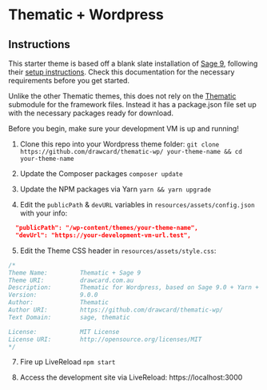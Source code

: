 # Thematic + Wordpress

## Instructions
This starter theme is based off a blank slate installation of [Sage 9](roots.io/sage), following their [setup instructions](https://roots.io/sage/docs/theme-installation/). Check this documentation for the necessary requirements before you get started.

Unlike the other Thematic themes, this does not rely on the [Thematic](https://github.com/drawcard/thematic) submodule for the framework files. Instead it has a package.json file set up with the necessary packages ready for download.

Before you begin, make sure your development VM is up and running!

1. Clone this repo into your Wordpress theme folder: 
```git clone https://github.com/drawcard/thematic-wp/ your-theme-name && cd your-theme-name```

2. Update the Composer packages
```composer update```

3. Update the NPM packages via Yarn
```yarn && yarn upgrade```

4. Edit the ```publicPath``` & ```devURL``` variables in ```resources/assets/config.json``` with your info:
```json
  "publicPath": "/wp-content/themes/your-theme-name",
  "devUrl": "https://your-development-vm-url.test",
```

5. Edit the Theme CSS header in ```resources/assets/style.css```:
```css
/*
Theme Name:         Thematic + Sage 9
Theme URI:          drawcard.com.au
Description:        Thematic for Wordpress, based on Sage 9.0 + Yarn + SCSS 
Version:            9.0.0
Author:             Thematic
Author URI:         https://github.com/drawcard/thematic-wp/
Text Domain:        sage, thematic

License:            MIT License
License URI:        http://opensource.org/licenses/MIT
*/
```

7. Fire up LiveReload
```npm start```

6. Access the development site via LiveReload: https://localhost:3000
